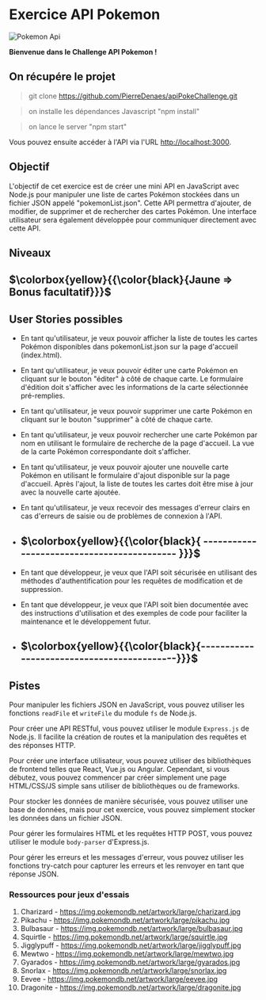 # Exercice API Pokemon

![Pokemon Api](https://profiteroleslovesbooks.files.wordpress.com/2016/02/ash_and_pikachu_pokemon.png?w=487&h=305)

**Bienvenue dans le Challenge API Pokemon !**

## On récupére le projet

> git clone <https://github.com/PierreDenaes/apiPokeChallenge.git>

> on installe les dépendances Javascript "npm install"

> on lance le server "npm start"

Vous pouvez ensuite accéder à l'API via l'URL <http://localhost:3000>.

## Objectif

L'objectif de cet exercice est de créer une mini API en JavaScript avec Node.js pour manipuler une liste de cartes Pokémon stockées dans un fichier JSON appelé "pokemonList.json". Cette API permettra d'ajouter, de modifier, de supprimer et de rechercher des cartes Pokémon. Une interface utilisateur sera également développée pour communiquer directement avec cette API.

## Niveaux

## $\colorbox{yellow}{{\color{black}{Jaune => Bonus facultatif}}}$

## User Stories possibles

- En tant qu'utilisateur, je veux pouvoir afficher la liste de toutes les cartes Pokémon disponibles dans pokemonList.json sur la page d'accueil (index.html).
- En tant qu'utilisateur, je veux pouvoir éditer une carte Pokémon en cliquant sur le bouton "éditer" à côté de chaque carte. Le formulaire d'édition doit s'afficher avec les informations de la carte sélectionnée pré-remplies.
- En tant qu'utilisateur, je veux pouvoir supprimer une carte Pokémon en cliquant sur le bouton "supprimer" à côté de chaque carte.
- En tant qu'utilisateur, je veux pouvoir rechercher une carte Pokémon par nom en utilisant le formulaire de recherche de la page d'accueil. La vue de la carte Pokémon correspondante doit s'afficher.
- En tant qu'utilisateur, je veux pouvoir ajouter une nouvelle carte Pokémon en utilisant le formulaire d'ajout disponible sur la page d'accueil. Après l'ajout, la liste de toutes les cartes doit être mise à jour avec la nouvelle carte ajoutée.
- En tant qu'utilisateur, je veux recevoir des messages d'erreur clairs en cas d'erreurs de saisie ou de problèmes de connexion à l'API.

- ## $\colorbox{yellow}{{\color{black}{ ------------------------------------------- }}}$

- En tant que développeur, je veux que l'API soit sécurisée en utilisant des méthodes d'authentification pour les requêtes de modification et de suppression.
- En tant que développeur, je veux que l'API soit bien documentée avec des instructions d'utilisation et des exemples de code pour faciliter la maintenance et le développement futur.

- ## $\colorbox{yellow}{{\color{black}{-------------------------------------------}}}$

## Pistes

Pour manipuler les fichiers JSON en JavaScript, vous pouvez utiliser les fonctions `readFile` et `writeFile` du module `fs` de Node.js.

Pour créer une API RESTful, vous pouvez utiliser le module `Express.js` de Node.js. Il facilite la création de routes et la manipulation des requêtes et des réponses HTTP.

Pour créer une interface utilisateur, vous pouvez utiliser des bibliothèques de frontend telles que React, Vue.js ou Angular. Cependant, si vous débutez, vous pouvez commencer par créer simplement une page HTML/CSS/JS simple sans utiliser de bibliothèques ou de frameworks.

Pour stocker les données de manière sécurisée, vous pouvez utiliser une base de données, mais pour cet exercice, vous pouvez simplement stocker les données dans un fichier JSON.

Pour gérer les formulaires HTML et les requêtes HTTP POST, vous pouvez utiliser le module `body-parser` d'Express.js.

Pour gérer les erreurs et les messages d'erreur, vous pouvez utiliser les fonctions try-catch pour capturer les erreurs et les renvoyer en tant que réponse JSON.

### Ressources pour jeux d'essais

1. Charizard - <https://img.pokemondb.net/artwork/large/charizard.jpg>
2. Pikachu - <https://img.pokemondb.net/artwork/large/pikachu.jpg>
3. Bulbasaur - <https://img.pokemondb.net/artwork/large/bulbasaur.jpg>
4. Squirtle - <https://img.pokemondb.net/artwork/large/squirtle.jpg>
5. Jigglypuff - <https://img.pokemondb.net/artwork/large/jigglypuff.jpg>
6. Mewtwo - <https://img.pokemondb.net/artwork/large/mewtwo.jpg>
7. Gyarados - <https://img.pokemondb.net/artwork/large/gyarados.jpg>
8. Snorlax - <https://img.pokemondb.net/artwork/large/snorlax.jpg>
9. Eevee - <https://img.pokemondb.net/artwork/large/eevee.jpg>
10. Dragonite - <https://img.pokemondb.net/artwork/large/dragonite.jpg>
